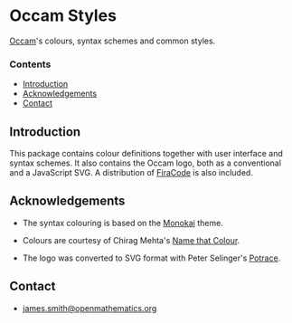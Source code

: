 # Occam Styles

[Occam](https://github.com/djalbat/occam)'s colours, syntax schemes and common styles.

### Contents

- [Introduction](#introduction)
- [Acknowledgements](#acknowledgements)
- [Contact](#contact)

## Introduction

This package contains colour definitions together with user interface and syntax schemes. It also contains the Occam logo, both as a conventional and a JavaScript SVG. A distribution of [FiraCode](https://github.com/tonsky/FiraCode) is also included.

## Acknowledgements

* The syntax colouring is based on the [Monokai](http://www.monokai.nl/blog/wp-content/asdev/Monokai.tmTheme) theme.

* Colours are courtesy of Chirag Mehta's [Name that Colour](http://chir.ag/projects/name-that-color/).

* The logo was converted to SVG format with Peter Selinger's [Potrace](http://potrace.sourceforge.net/).

## Contact

* james.smith@openmathematics.org

